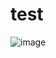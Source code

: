 # test
![image](https://user-images.githubusercontent.com/37067531/184283635-c687c9c6-0d76-407a-b924-4dbde3a88951.png)
